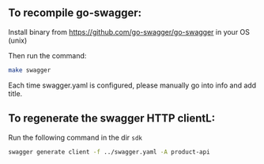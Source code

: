 ## To recompile go-swagger:

Install binary from https://github.com/go-swagger/go-swagger in your OS (unix)

Then run the command:

```bash
make swagger
```

Each time swagger.yaml is configured, please manually go into info and add title.

## To regenerate the swagger HTTP clientL:

Run the following command in the dir `sdk`

```bash
swagger generate client -f ../swagger.yaml -A product-api
```
